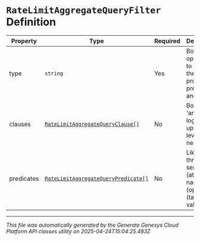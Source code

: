# `RateLimitAggregateQueryFilter` Definition

| Property | Type | Required | Description |
|----------|------|----------|-------------|
| type | `string` | Yes | Boolean operation to apply to the provided predicates and clauses |
| clauses | [`RateLimitAggregateQueryClause[]`](ratelimitaggregatequeryclause-definition.md) | No | Boolean 'and/or' logic with up to two-levels of nesting |
| predicates | [`RateLimitAggregateQueryPredicate[]`](ratelimitaggregatequerypredicate-definition.md) | No | Like a three-word sentence: (attribute-name) (operator) (target-value). |

---

*This file was automatically generated by the Generate Genesys Cloud Platform API classes utility on 2025-04-24T15:04:25.483Z*